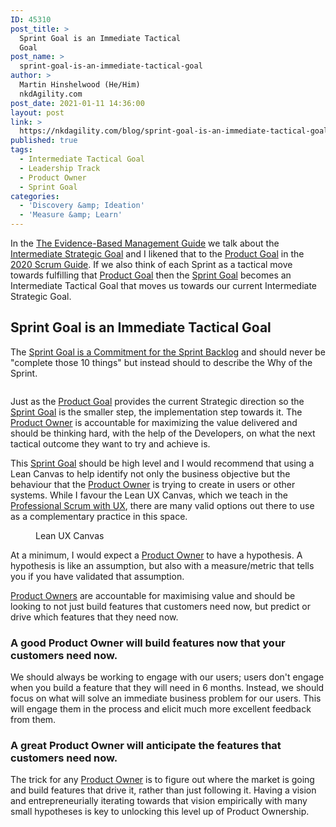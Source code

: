 ```yaml
---
ID: 45310
post_title: >
  Sprint Goal is an Immediate Tactical
  Goal
post_name: >
  sprint-goal-is-an-immediate-tactical-goal
author: >
  Martin Hinshelwood (He/Him)
  nkdAgility.com
post_date: 2021-01-11 14:36:00
layout: post
link: >
  https://nkdagility.com/blog/sprint-goal-is-an-immediate-tactical-goal/
published: true
tags:
  - Intermediate Tactical Goal
  - Leadership Track
  - Product Owner
  - Sprint Goal
categories:
  - 'Discovery &amp; Ideation'
  - 'Measure &amp; Learn'
---
```

<!-- wp:paragraph -->
<p>In the <a href="https://nkdagility.com/the-evidence-based-management-guide-measuring-value-to-enable-improvement-and-agility/">The Evidence-Based Management Guide</a> we talk about the <a href="https://nkdagility.com/blog/product-goal-is-an-intermediate-strategic-goal/">Intermediate Strategic Goal</a> and I likened that to the <a href="https://nkdagility.com/the-2020-scrum-guide/#commitment-product-goal">Product Goal</a> in the <a href="https://nkdagility.com/the-2020-scrum-guide">2020 Scrum Guide</a>. If we also think of each Sprint as a tactical move towards fulfilling that <a href="https://nkdagility.com/the-2020-scrum-guide/#commitment-product-goal">Product Goal</a> then the <a href="https://nkdagility.com/the-2020-scrum-guide/#commitment-sprint-goal">Sprint Goal</a> becomes an Intermediate Tactical Goal that moves us towards our current Intermediate Strategic Goal.</p>
<!-- /wp:paragraph -->

<!-- wp:heading -->
<h2 id="h-sprint-goal-is-an-immediate-tactical-goal">Sprint Goal is an Immediate Tactical Goal</h2>
<!-- /wp:heading -->

<!-- wp:paragraph -->
<p>The <a href="https://nkdagility.com/the-2020-scrum-guide/#commitment-sprint-goal">Sprint Goal is a Commitment for the Sprint Backlog</a> and should never be "complete those 10 things" but instead should to describe the Why of the Sprint. </p>
<!-- /wp:paragraph -->

<!-- wp:image {"id":45241,"sizeSlug":"large"} -->
<figure class="wp-block-image size-large"><img src="https://nkdagility.com/wp-content/uploads/2020/11/naked-agility-hypothesis-driven.jpg" alt="" class="wp-image-45241"/></figure>
<!-- /wp:image -->

<!-- wp:paragraph -->
<p>Just as the <a href="https://nkdagility.com/the-2020-scrum-guide/#commitment-product-goal">Product Goal</a> provides the current Strategic direction so the <a href="https://nkdagility.com/the-2020-scrum-guide/#commitment-sprint-goal">Sprint Goal</a> is the smaller step, the implementation step towards it. The <a href="https://nkdagility.com/the-2020-scrum-guide/#product-owner">Product Owner</a> is accountable for maximizing the value delivered and should be thinking hard, with the help of the Developers, on what the next tactical outcome they want to try and achieve is.</p>
<!-- /wp:paragraph -->

<!-- wp:paragraph -->
<p>This <a href="https://nkdagility.com/the-2020-scrum-guide/#commitment-sprint-goal">Sprint Goal</a> should be high level and I would recommend that using a Lean Canvas to help identify not only the business objective but the behaviour that the <a href="https://nkdagility.com/the-2020-scrum-guide/#product-owner">Product Owner</a> is trying to create in users or other systems. While I favour the Lean UX Canvas, which we teach in the <a href="https://nkdagility.com/training/courses/professional-scrum-with-user-experience-psu-training/">Professional Scrum with UX</a>, there are many valid options out there to use as a complementary practice in this space.</p>
<!-- /wp:paragraph -->

<!-- wp:image {"id":45476,"sizeSlug":"large"} -->
<figure class="wp-block-image size-large"><img src="https://nkdagility.com/wp-content/uploads/2020/12/leanux_canvas_v46593735154886584675.png" alt="" class="wp-image-45476"/><figcaption>Lean UX Canvas</figcaption></figure>
<!-- /wp:image -->

<!-- wp:paragraph -->
<p>At a minimum, I would expect a <a href="https://nkdagility.com/the-2020-scrum-guide/#product-owner">Product Owner</a> to have a hypothesis. A hypothesis is like an assumption, but also with a measure/metric that tells you if you have validated that assumption. </p>
<!-- /wp:paragraph -->

<!-- wp:paragraph -->
<p><a href="https://nkdagility.com/the-2020-scrum-guide/#product-owner">Product Owners</a> are accountable for maximising value and should be looking to not just build features that customers need now, but predict or drive which features that they need now. </p>
<!-- /wp:paragraph -->

<!-- wp:heading {"level":3} -->
<h3 id="h-a-good-product-owner-will-build-features-now-that-your-customers-need-now">A good Product Owner will build features now that your customers need now.</h3>
<!-- /wp:heading -->

<!-- wp:paragraph -->
<p>We should always be working to engage with our users; users don't engage when you build a feature that they will need in 6 months. Instead, we should focus on what will solve an immediate business problem for our users. This will engage them in the process and elicit much more excellent feedback from them. </p>
<!-- /wp:paragraph -->

<!-- wp:heading {"level":3} -->
<h3 id="h-a-great-product-owner-will-anticipate-the-features-that-customers-need-now">A great Product Owner will anticipate the features that customers need now.</h3>
<!-- /wp:heading -->

<!-- wp:paragraph -->
<p>The trick for any <a href="https://nkdagility.com/the-2020-scrum-guide/#product-owner">Product Owner</a> is to figure out where the market is going and build features that drive it, rather than just following it. Having a vision and entrepreneurially iterating towards that vision empirically with many small hypotheses is key to unlocking this level up of Product Ownership.</p>
<!-- /wp:paragraph -->